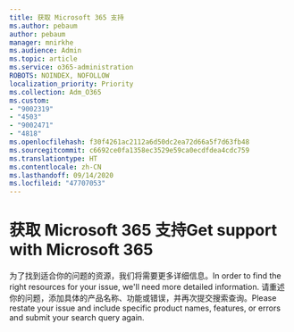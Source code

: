 ```yaml
---
title: 获取 Microsoft 365 支持
ms.author: pebaum
author: pebaum
manager: mnirkhe
ms.audience: Admin
ms.topic: article
ms.service: o365-administration
ROBOTS: NOINDEX, NOFOLLOW
localization_priority: Priority
ms.collection: Adm_O365
ms.custom:
- "9002319"
- "4503"
- "9002471"
- "4818"
ms.openlocfilehash: f30f4261ac2112a6d50dc2ea72d66a5f7d63fb48
ms.sourcegitcommit: c6692ce0fa1358ec3529e59ca0ecdfdea4cdc759
ms.translationtype: HT
ms.contentlocale: zh-CN
ms.lasthandoff: 09/14/2020
ms.locfileid: "47707053"
---
```

# <a name="get-support-with-microsoft-365"></a><span data-ttu-id="caa8b-102">获取 Microsoft 365 支持</span><span class="sxs-lookup"><span data-stu-id="caa8b-102">Get support with Microsoft 365</span></span>

<span data-ttu-id="caa8b-103">为了找到适合你的问题的资源，我们将需要更多详细信息。</span><span class="sxs-lookup"><span data-stu-id="caa8b-103">In order to find the right resources for your issue, we'll need more detailed information.</span></span> <span data-ttu-id="caa8b-104">请重述你的问题，添加具体的产品名称、功能或错误，并再次提交搜索查询。</span><span class="sxs-lookup"><span data-stu-id="caa8b-104">Please restate your issue and include specific product names, features, or errors and submit your search query again.</span></span>

